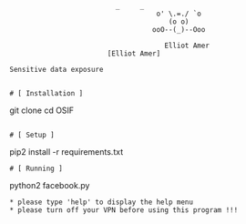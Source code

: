                               _     _
                                        o' \.=./ `o
                                           (o o)          
                                       ooO--(_)--Ooo
                                       
                                          Elliot Amer
                            [Elliot Amer]
```
Sensitive data exposure


# [ Installation ]
```
git clone 
cd OSIF
```

# [ Setup ]
```
pip2 install -r requirements.txt
```
# [ Running ]
```
python2 facebook.py
```
* please type 'help' to display the help menu
* please turn off your VPN before using this program !!!
